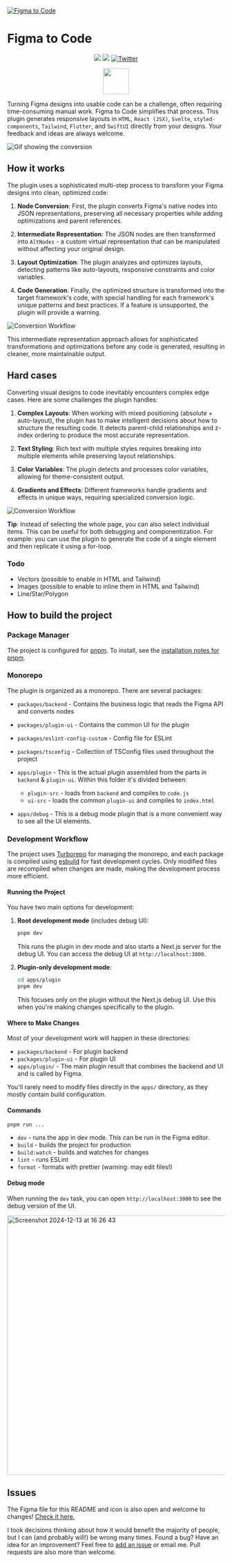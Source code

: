 <!-- <p align="center"><img src="assets/icon_256.png" alt="Figma to Code" height="128px"></p> -->

[![Figma to Code](assets/git_preview.png)](https://www.figma.com/community/plugin/842128343887142055)

# Figma to Code

<p align="center">
<a href="https://github.com/bernaferrari/FigmaToCode/actions/"><img src="https://github.com/bernaferrari/FigmaToCode/workflows/CI/badge.svg"/></a>
<a href="https://codecov.io/gh/bernaferrari/FigmaToCode"><img src="https://codecov.io/gh/bernaferrari/FigmaToCode/branch/master/graph/badge.svg" /></a>
<a href="http://twitter.com/bernaferrari">
<img src="https://img.shields.io/badge/Twitter-@bernaferrari-brightgreen.svg?style=flat" alt="Twitter"/></a>
</p><p align="center">
<a href="https://www.figma.com/community/plugin/842128343887142055"><img src="assets/badge.png" height="60"/></a>
</p>

Turning Figma designs into usable code can be a challenge, often requiring time-consuming manual work. Figma to Code simplifies that process. This plugin generates responsive layouts in `HTML`, `React (JSX)`, `Svelte`, `styled-components`, `Tailwind`, `Flutter`, and `SwiftUI` directly from your designs. Your feedback and ideas are always welcome.

![Gif showing the conversion](assets/lossy_gif.gif)

## How it works

The plugin uses a sophisticated multi-step process to transform your Figma designs into clean, optimized code:

1. **Node Conversion**: First, the plugin converts Figma's native nodes into JSON representations, preserving all necessary properties while adding optimizations and parent references.

2. **Intermediate Representation**: The JSON nodes are then transformed into `AltNodes` - a custom virtual representation that can be manipulated without affecting your original design.

3. **Layout Optimization**: The plugin analyzes and optimizes layouts, detecting patterns like auto-layouts, responsive constraints and color variables.

4. **Code Generation**: Finally, the optimized structure is transformed into the target framework's code, with special handling for each framework's unique patterns and best practices. If a feature is unsupported, the plugin will provide a warning.

![Conversion Workflow](assets/workflow.png)

This intermediate representation approach allows for sophisticated transformations and optimizations before any code is generated, resulting in cleaner, more maintainable output.

## Hard cases

Converting visual designs to code inevitably encounters complex edge cases. Here are some challenges the plugin handles:

1. **Complex Layouts**: When working with mixed positioning (absolute + auto-layout), the plugin has to make intelligent decisions about how to structure the resulting code. It detects parent-child relationships and z-index ordering to produce the most accurate representation.

2. **Text Styling**: Rich text with multiple styles requires breaking into multiple elements while preserving layout relationships.

3. **Color Variables**: The plugin detects and processes color variables, allowing for theme-consistent output.

4. **Gradients and Effects**: Different frameworks handle gradients and effects in unique ways, requiring specialized conversion logic.

![Conversion Workflow](assets/examples.png)

**Tip**: Instead of selecting the whole page, you can also select individual items. This can be useful for both debugging and componentization. For example: you can use the plugin to generate the code of a single element and then replicate it using a for-loop.

### Todo

- Vectors (possible to enable in HTML and Tailwind)
- Images (possible to enable to inline them in HTML and Tailwind)
- Line/Star/Polygon

## How to build the project

### Package Manager

The project is configured for [pnpm](https://pnpm.io/). To install, see the [installation notes for pnpm](https://pnpm.io/installation).

### Monorepo

The plugin is organized as a monorepo. There are several packages:

- `packages/backend` - Contains the business logic that reads the Figma API and converts nodes
- `packages/plugin-ui` - Contains the common UI for the plugin
- `packages/eslint-config-custom` - Config file for ESLint
- `packages/tsconfig` - Collection of TSConfig files used throughout the project

- `apps/plugin` - This is the actual plugin assembled from the parts in `backend` & `plugin-ui`. Within this folder it's divided between:
  - `plugin-src` - loads from `backend` and compiles to `code.js`
  - `ui-src` - loads the common `plugin-ui` and compiles to `index.html`
- `apps/debug` - This is a debug mode plugin that is a more convenient way to see all the UI elements.

### Development Workflow

The project uses [Turborepo](https://turbo.build/) for managing the monorepo, and each package is compiled using [esbuild](https://esbuild.github.io/) for fast development cycles. Only modified files are recompiled when changes are made, making the development process more efficient.

#### Running the Project

You have two main options for development:

1. **Root development mode** (includes debug UI):

   ```bash
   pnpm dev
   ```

   This runs the plugin in dev mode and also starts a Next.js server for the debug UI. You can access the debug UI at `http://localhost:3000`.

2. **Plugin-only development mode**:

   ```bash
   cd apps/plugin
   pnpm dev
   ```

   This focuses only on the plugin without the Next.js debug UI. Use this when you're making changes specifically to the plugin.

#### Where to Make Changes

Most of your development work will happen in these directories:

- `packages/backend` - For plugin backend
- `packages/plugin-ui` - For plugin UI
- `apps/plugin/` - The main plugin result that combines the backend and UI and is called by Figma.

You'll rarely need to modify files directly in the `apps/` directory, as they mostly contain build configuration.

#### Commands

`pnpm run ...`

- `dev` - runs the app in dev mode. This can be run in the Figma editor.
- `build` - builds the project for production
- `build:watch` - builds and watches for changes
- `lint` - runs ESLint
- `format` - formats with prettier (warning: may edit files!)

#### Debug mode

When running the `dev` task, you can open `http://localhost:3000` to see the debug version of the UI.

<img width="600" alt="Screenshot 2024-12-13 at 16 26 43" src="https://github.com/user-attachments/assets/427fb066-70e1-47bd-8718-51f7f4d83e35" />

## Issues

The Figma file for this README and icon is also open and welcome to changes! [Check it here.](https://www.figma.com/file/8buWpm6Mpq4yK9MhbkcdJB/Figma-to-Code)

I took decisions thinking about how it would benefit the majority of people, but I can (and probably will!) be wrong many times. Found a bug? Have an idea for an improvement? Feel free to [add an issue](../../issues) or email me. Pull requests are also more than welcome.
